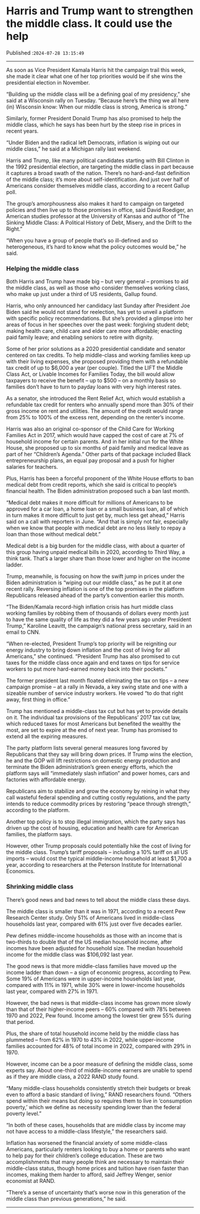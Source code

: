 # Harris and Trump want to strengthen the middle class. It could use the help

Published :`2024-07-28 13:15:49`

---

As soon as Vice President Kamala Harris hit the campaign trail this week, she made it clear what one of her top priorities would be if she wins the presidential election in November.

“Building up the middle class will be a defining goal of my presidency,” she said at a Wisconsin rally on Tuesday. “Because here’s the thing we all here (in) Wisconsin know: When our middle class is strong, America is strong.”

Similarly, former President Donald Trump has also promised to help the middle class, which he says has been hurt by the steep rise in prices in recent years.

“Under Biden and the radical left Democrats, inflation is wiping out our middle class,” he said at a Michigan rally last weekend.

Harris and Trump, like many political candidates starting with Bill Clinton in the 1992 presidential election, are targeting the middle class in part because it captures a broad swath of the nation. There’s no hard-and-fast definition of the middle class; it’s more about self-identification. And just over half of Americans consider themselves middle class, according to a recent Gallup poll.

The group’s amorphousness also makes it hard to campaign on targeted policies and then live up to those promises in office, said David Roediger, an American studies professor at the University of Kansas and author of “The Sinking Middle Class: A Political History of Debt, Misery, and the Drift to the Right.”

“When you have a group of people that’s so ill-defined and so heterogeneous, it’s hard to know what the policy outcomes would be,” he said.

### Helping the middle class

Both Harris and Trump have made big – but very general – promises to aid the middle class, as well as those who consider themselves working class, who make up just under a third of US residents, Gallup found.

Harris, who only announced her candidacy last Sunday after President Joe Biden said he would not stand for reelection, has yet to unveil a platform with specific policy recommendations. But she’s provided a glimpse into her areas of focus in her speeches over the past week: forgiving student debt; making health care, child care and elder care more affordable; enacting paid family leave; and enabling seniors to retire with dignity.

Some of her prior solutions as a 2020 presidential candidate and senator centered on tax credits. To help middle-class and working families keep up with their living expenses, she proposed providing them with a refundable tax credit of up to $6,000 a year (per couple). Titled the LIFT the Middle Class Act, or Livable Incomes for Families Today, the bill would allow taxpayers to receive the benefit – up to $500 – on a monthly basis so families don’t have to turn to payday loans with very high interest rates.

As a senator, she introduced the Rent Relief Act, which would establish a refundable tax credit for renters who annually spend more than 30% of their gross income on rent and utilities. The amount of the credit would range from 25% to 100% of the excess rent, depending on the renter’s income.

Harris was also an original co-sponsor of the Child Care for Working Families Act in 2017, which would have capped the cost of care at 7% of household income for certain parents. And in her initial run for the White House, she proposed up to six months of paid family and medical leave as part of her “Children’s Agenda.” Other parts of that package included Black entrepreneurship plans, an equal pay proposal and a push for higher salaries for teachers.

Plus, Harris has been a forceful proponent of the White House efforts to ban medical debt from credit reports, which she said is critical to people’s financial health. The Biden administration proposed such a ban last month.

“Medical debt makes it more difficult for millions of Americans to be approved for a car loan, a home loan or a small business loan, all of which in turn makes it more difficult to just get by, much less get ahead,” Harris said on a call with reporters in June. “And that is simply not fair, especially when we know that people with medical debt are no less likely to repay a loan than those without medical debt.”

Medical debt is a big burden for the middle class, with about a quarter of this group having unpaid medical bills in 2020, according to Third Way, a think tank. That’s a larger share than those lower and higher on the income ladder.

Trump, meanwhile, is focusing on how the swift jump in prices under the Biden administration is “wiping out our middle class,” as he put it at one recent rally. Reversing inflation is one of the top promises in the platform Republicans released ahead of the party’s convention earlier this month.

“The Biden/Kamala record-high inflation crisis has hurt middle class working families by robbing them of thousands of dollars every month just to have the same quality of life as they did a few years ago under President Trump,” Karoline Leavitt, the campaign’s national press secretary, said in an email to CNN.

“When re-elected, President Trump’s top priority will be reigniting our energy industry to bring down inflation and the cost of living for all Americans,” she continued. “President Trump has also promised to cut taxes for the middle class once again and end taxes on tips for service workers to put more hard-earned money back into their pockets.”

The former president last month floated eliminating the tax on tips – a new campaign promise – at a rally in Nevada, a key swing state and one with a sizeable number of service industry workers. He vowed “to do that right away, first thing in office.”

Trump has mentioned a middle-class tax cut but has yet to provide details on it. The individual tax provisions of the Republicans’ 2017 tax cut law, which reduced taxes for most Americans but benefited the wealthy the most, are set to expire at the end of next year. Trump has promised to extend all the expiring measures.

The party platform lists several general measures long favored by Republicans that they say will bring down prices. If Trump wins the election, he and the GOP will lift restrictions on domestic energy production and terminate the Biden administration’s green energy efforts, which the platform says will “immediately slash inflation” and power homes, cars and factories with affordable energy.

Republicans aim to stabilize and grow the economy by reining in what they call wasteful federal spending and cutting costly regulations, and the party intends to reduce commodity prices by restoring “peace through strength,” according to the platform.

Another top policy is to stop illegal immigration, which the party says has driven up the cost of housing, education and health care for American families, the platform says.

However, other Trump proposals could potentially hike the cost of living for the middle class. Trump’s tariff proposals – including a 10% tariff on all US imports – would cost the typical middle-income household at least $1,700 a year, according to researchers at the Peterson Institute for International Economics.

### Shrinking middle class

There’s good news and bad news to tell about the middle class these days.

The middle class is smaller than it was in 1971, according to a recent Pew Research Center study. Only 51% of Americans lived in middle-class households last year, compared with 61% just over five decades earlier.

Pew defines middle-income households as those with an income that is two-thirds to double that of the US median household income, after incomes have been adjusted for household size. The median household income for the middle class was $106,092 last year.

The good news is that more middle-class families have moved up the income ladder than down – a sign of economic progress, according to Pew. Some 19% of Americans were in upper-income households last year, compared with 11% in 1971, while 30% were in lower-income households last year, compared with 27% in 1971.

However, the bad news is that middle-class income has grown more slowly than that of their higher-income peers – 60% compared with 78% between 1970 and 2022, Pew found. Income among the lowest tier grew 55% during that period.

Plus, the share of total household income held by the middle class has plummeted – from 62% in 1970 to 43% in 2022, while upper-income families accounted for 48% of total income in 2022, compared with 29% in 1970.

However, income can be a poor measure of defining the middle class, some experts say. About one-third of middle-income earners are unable to spend as if they are middle class, a 2022 RAND study found.

“Many middle-class households consistently stretch their budgets or break even to afford a basic standard of living,” RAND researchers found. “Others spend within their means but doing so requires them to live in ‘consumption poverty,’ which we define as necessity spending lower than the federal poverty level.”

“In both of these cases, households that are middle class by income may not have access to a middle-class lifestyle,” the researchers said.

Inflation has worsened the financial anxiety of some middle-class Americans, particularly renters looking to buy a home or parents who want to help pay for their children’s college education. These are two accomplishments that many people think are necessary to maintain their middle-class status, though home prices and tuition have risen faster than incomes, making them harder to afford, said Jeffrey Wenger, senior economist at RAND.

“There’s a sense of uncertainty that’s worse now in this generation of the middle class than previous generations,” he said.

---

